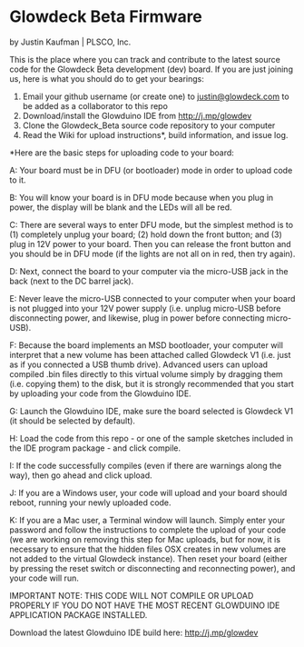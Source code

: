Glowdeck Beta Firmware
======================
by Justin Kaufman | PLSCO, Inc.

This is the place where you can track and contribute to the latest source code for the Glowdeck Beta development (dev) board. If you are just joining us, here is what you should do to get your bearings:

1. Email your github username (or create one) to justin@glowdeck.com to be added as a collaborator to this repo
2. Download/install the Glowduino IDE from <http://j.mp/glowdev>
3. Clone the Glowdeck_Beta source code repository to your computer
4. Read the Wiki for upload instructions*, build information, and issue log.

*Here are the basic steps for uploading code to your board: 

A: Your board must be in DFU (or bootloader) mode in order to upload code to it.

B: You will know your board is in DFU mode because when you plug in power, the display will be blank and the LEDs will all be red.

C: There are several ways to enter DFU mode, but the simplest method is to (1) completely unplug your board; (2) hold down the front button; and (3) plug in 12V power to your board. Then you can release the front button and you should be in DFU mode (if the lights are not all on in red, then try again).

D: Next, connect the board to your computer via the micro-USB jack in the back (next to the DC barrel jack). 

E: Never leave the micro-USB connected to your computer when your board is not plugged into your 12V power supply (i.e. unplug micro-USB before disconnecting power, and likewise, plug in power before connecting micro-USB).

F: Because the board implements an MSD bootloader, your computer will interpret that a new volume has been attached called Glowdeck V1 (i.e. just as if you connected a USB thumb drive). Advanced users can upload compiled .bin files directly to this virtual volume simply by dragging them (i.e. copying them) to the disk, but it is strongly recommended that you start by uploading your code from the Glowduino IDE.

G: Launch the Glowduino IDE, make sure the board selected is Glowdeck V1 (it should be selected by default).

H: Load the code from this repo - or one of the sample sketches included in the IDE program package - and click compile.

I: If the code successfully compiles (even if there are warnings along the way), then go ahead and click upload.

J: If you are a Windows user, your code will upload and your board should reboot, running your newly uploaded code.

K: If you are a Mac user, a Terminal window will launch. Simply enter your password and follow the instructions to complete the upload of your code (we are working on removing this step for Mac uploads, but for now, it is necessary to ensure that the hidden files OSX creates in new volumes are not added to the virtual Glowdeck instance). Then reset your board (either by pressing the reset switch or disconnecting and reconnecting power), and your code will run.


IMPORTANT NOTE: THIS CODE WILL NOT COMPILE OR UPLOAD PROPERLY IF YOU DO NOT HAVE THE MOST RECENT GLOWDUINO IDE APPLICATION PACKAGE INSTALLED.

Download the latest Glowduino IDE build here: <http://j.mp/glowdev>

